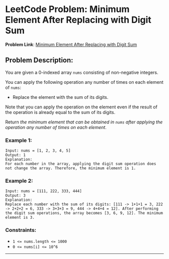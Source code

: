 # LeetCode Problem: Minimum Element After Replacing with Digit Sum

**Problem Link**: [Minimum Element After Replacing with Digit Sum](https://leetcode.com/problems/minimum-element-after-replacement-with-digit-sum/description/)

## Problem Description:

You are given a 0-indexed array `nums` consisting of non-negative integers.

You can apply the following operation any number of times on each element of `nums`:

- Replace the element with the sum of its digits.

Note that you can apply the operation on the element even if the result of the operation is already equal to the sum of its digits.

Return *the minimum element that can be obtained in `nums` after applying the operation any number of times on each element*.

### Example 1:
```
Input: nums = [1, 2, 3, 4, 5] 
Output: 1 
Explanation:
For each number in the array, applying the digit sum operation does not change the array. Therefore, the minimum element is 1.
```
### Example 2:
```
Input: nums = [111, 222, 333, 444] 
Output: 3
Explanation:
Replace each number with the sum of its digits: [111 -> 1+1+1 = 3, 222 -> 2+2+2 = 6, 333 -> 3+3+3 = 9, 444 -> 4+4+4 = 12]. After performing the digit sum operations, the array becomes [3, 6, 9, 12]. The minimum element is 3.
```
### Constraints:
- `1 <= nums.length <= 1000`
- `0 <= nums[i] <= 10^6`

---


